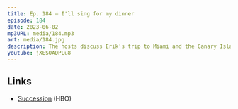 ```yaml
---
title: Ep. 184 – I'll sing for my dinner
episode: 184
date: 2023-06-02
mp3URL: media/184.mp3
art: media/184.jpg
description: The hosts discuss Erik's trip to Miami and the Canary Islands, Cuban fajitas, a bottle of tequila, Dennis rented an entire hotel in Minneapolis, HBO re-branding to Max, and the grand finale of Succession.
youtube: jXESOADPLu8
---
```


## Links

- [Succession](https://www.hbo.com/succession) (HBO)
